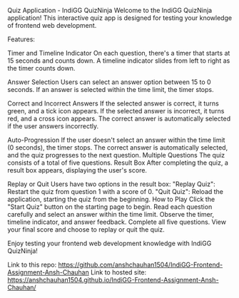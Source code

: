 Quiz Application - IndiGG QuizNinja
Welcome to the IndiGG QuizNinja application! This interactive quiz app is designed for testing your knowledge of frontend web development.


Features:

Timer and Timeline Indicator
On each question, there's a timer that starts at 15 seconds and counts down.
A timeline indicator slides from left to right as the timer counts down.



Answer Selection
Users can select an answer option between 15 to 0 seconds.
If an answer is selected within the time limit, the timer stops.



Correct and Incorrect Answers
If the selected answer is correct, it turns green, and a tick icon appears.
If the selected answer is incorrect, it turns red, and a cross icon appears.
The correct answer is automatically selected if the user answers incorrectly.



Auto-Progression
If the user doesn't select an answer within the time limit (0 seconds), the timer stops.
The correct answer is automatically selected, and the quiz progresses to the next question.
Multiple Questions
The quiz consists of a total of five questions.
Result Box
After completing the quiz, a result box appears, displaying the user's score.


Replay or Quit
Users have two options in the result box:
"Replay Quiz": Restart the quiz from question 1 with a score of 0.
"Quit Quiz": Reload the application, starting the quiz from the beginning.
How to Play
Click the "Start Quiz" button on the starting page to begin.
Read each question carefully and select an answer within the time limit.
Observe the timer, timeline indicator, and answer feedback.
Complete all five questions.
View your final score and choose to replay or quit the quiz.


Enjoy testing your frontend web development knowledge with IndiGG QuizNinja!

Link to this repo: https://github.com/anshchauhan1504/IndiGG-Frontend-Assignment-Ansh-Chauhan
Link to hosted site: https://anshchauhan1504.github.io/IndiGG-Frontend-Assignment-Ansh-Chauhan/
